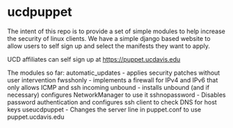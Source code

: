 # ucdpuppet

The intent of this repo is to provide a set of simple modules to help increase the security of linux clients.   We have a simple django based website to allow users to self sign up and select the manifests they want to apply.

UCD affiliates can self sign up at https://puppet.ucdavis.edu

The modules so far:
  automatic_updates - applies security patches without user intervention
  fwsshonly - implements a firewall for IPv4 and IPv6 that only allows ICMP and ssh incoming
  unbound - installs unbound (and if necessary) configures NetworkManager to use it
  sshnopassword - Disables password authentication and configures ssh client to check DNS for host keys
  useucdpuppet - Changes the server line in puppet.conf to use puppet.ucdavis.edu



